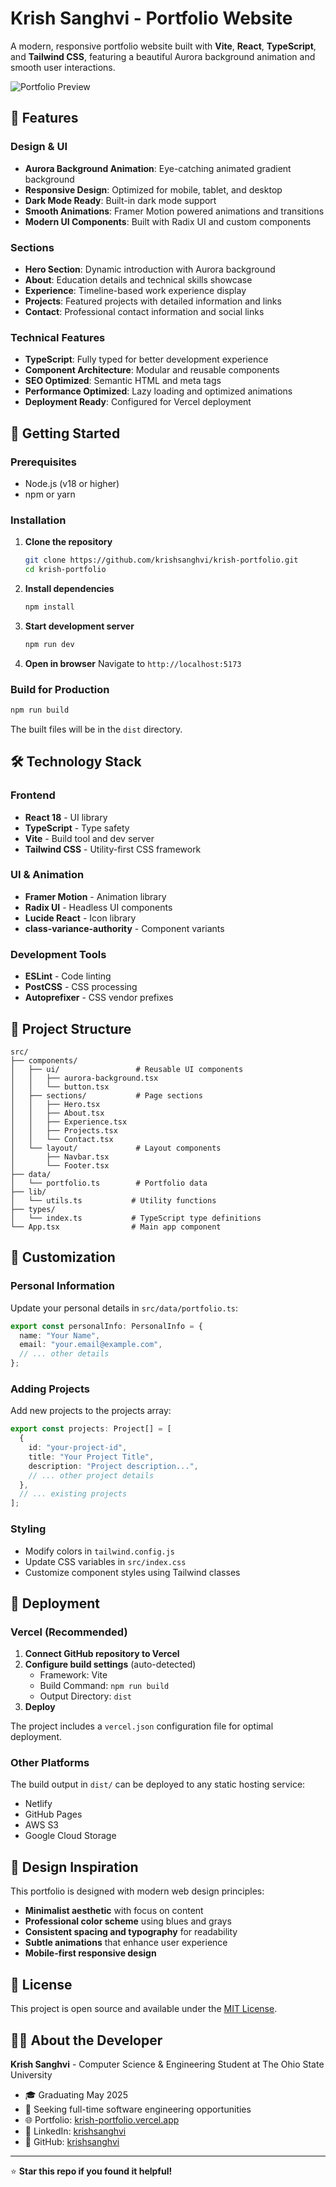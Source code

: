 # Krish Sanghvi - Portfolio Website

A modern, responsive portfolio website built with **Vite**, **React**, **TypeScript**, and **Tailwind CSS**, featuring a beautiful Aurora background animation and smooth user interactions.

![Portfolio Preview](https://via.placeholder.com/800x400/4A90E2/FFFFFF?text=Portfolio+Preview)

## 🌟 Features

### Design & UI

- **Aurora Background Animation**: Eye-catching animated gradient background
- **Responsive Design**: Optimized for mobile, tablet, and desktop
- **Dark Mode Ready**: Built-in dark mode support
- **Smooth Animations**: Framer Motion powered animations and transitions
- **Modern UI Components**: Built with Radix UI and custom components

### Sections

- **Hero Section**: Dynamic introduction with Aurora background
- **About**: Education details and technical skills showcase
- **Experience**: Timeline-based work experience display
- **Projects**: Featured projects with detailed information and links
- **Contact**: Professional contact information and social links

### Technical Features

- **TypeScript**: Fully typed for better development experience
- **Component Architecture**: Modular and reusable components
- **SEO Optimized**: Semantic HTML and meta tags
- **Performance Optimized**: Lazy loading and optimized animations
- **Deployment Ready**: Configured for Vercel deployment

## 🚀 Getting Started

### Prerequisites

- Node.js (v18 or higher)
- npm or yarn

### Installation

1. **Clone the repository**

   ```bash
   git clone https://github.com/krishsanghvi/krish-portfolio.git
   cd krish-portfolio
   ```

2. **Install dependencies**

   ```bash
   npm install
   ```

3. **Start development server**

   ```bash
   npm run dev
   ```

4. **Open in browser**
   Navigate to `http://localhost:5173`

### Build for Production

```bash
npm run build
```

The built files will be in the `dist` directory.

## 🛠️ Technology Stack

### Frontend

- **React 18** - UI library
- **TypeScript** - Type safety
- **Vite** - Build tool and dev server
- **Tailwind CSS** - Utility-first CSS framework

### UI & Animation

- **Framer Motion** - Animation library
- **Radix UI** - Headless UI components
- **Lucide React** - Icon library
- **class-variance-authority** - Component variants

### Development Tools

- **ESLint** - Code linting
- **PostCSS** - CSS processing
- **Autoprefixer** - CSS vendor prefixes

## 📁 Project Structure

```
src/
├── components/
│   ├── ui/                 # Reusable UI components
│   │   ├── aurora-background.tsx
│   │   └── button.tsx
│   ├── sections/           # Page sections
│   │   ├── Hero.tsx
│   │   ├── About.tsx
│   │   ├── Experience.tsx
│   │   ├── Projects.tsx
│   │   └── Contact.tsx
│   └── layout/             # Layout components
│       ├── Navbar.tsx
│       └── Footer.tsx
├── data/
│   └── portfolio.ts        # Portfolio data
├── lib/
│   └── utils.ts           # Utility functions
├── types/
│   └── index.ts           # TypeScript type definitions
└── App.tsx                # Main app component
```

## 📝 Customization

### Personal Information

Update your personal details in `src/data/portfolio.ts`:

```typescript
export const personalInfo: PersonalInfo = {
  name: "Your Name",
  email: "your.email@example.com",
  // ... other details
};
```

### Adding Projects

Add new projects to the projects array:

```typescript
export const projects: Project[] = [
  {
    id: "your-project-id",
    title: "Your Project Title",
    description: "Project description...",
    // ... other project details
  },
  // ... existing projects
];
```

### Styling

- Modify colors in `tailwind.config.js`
- Update CSS variables in `src/index.css`
- Customize component styles using Tailwind classes

## 🚀 Deployment

### Vercel (Recommended)

1. **Connect GitHub repository to Vercel**
2. **Configure build settings** (auto-detected)
   - Framework: Vite
   - Build Command: `npm run build`
   - Output Directory: `dist`
3. **Deploy**

The project includes a `vercel.json` configuration file for optimal deployment.

### Other Platforms

The build output in `dist/` can be deployed to any static hosting service:

- Netlify
- GitHub Pages
- AWS S3
- Google Cloud Storage

## 🎨 Design Inspiration

This portfolio is designed with modern web design principles:

- **Minimalist aesthetic** with focus on content
- **Professional color scheme** using blues and grays
- **Consistent spacing and typography** for readability
- **Subtle animations** that enhance user experience
- **Mobile-first responsive design**

## 📄 License

This project is open source and available under the [MIT License](LICENSE).

## 👨‍💻 About the Developer

**Krish Sanghvi** - Computer Science & Engineering Student at The Ohio State University

- 🎓 Graduating May 2025
- 💼 Seeking full-time software engineering opportunities
- 🌐 Portfolio: [krish-portfolio.vercel.app](https://krish-portfolio.vercel.app)
- 💼 LinkedIn: [krishsanghvi](https://linkedin.com/in/krishsanghvi)
- 🐙 GitHub: [krishsanghvi](https://github.com/krishsanghvi)

---

⭐ **Star this repo if you found it helpful!**
